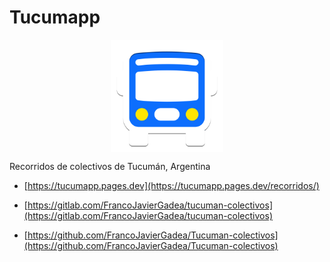 # Tucumapp

<img src="./public/logo-light.svg" style="display: block; width: 180px; margin: auto" />

Recorridos de colectivos de Tucumán, Argentina




- [https://tucumapp.pages.dev](https://tucumapp.pages.dev/recorridos/)

- [https://gitlab.com/FrancoJavierGadea/tucuman-colectivos](https://gitlab.com/FrancoJavierGadea/tucuman-colectivos)

- [https://github.com/FrancoJavierGadea/Tucuman-colectivos](https://github.com/FrancoJavierGadea/Tucuman-colectivos)

